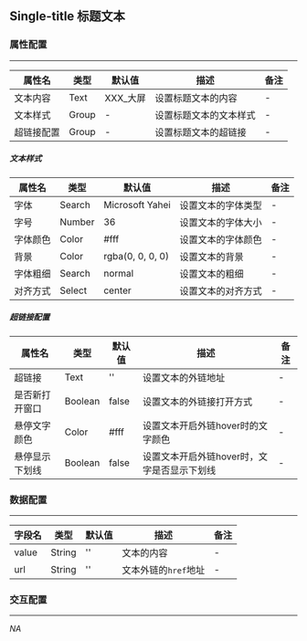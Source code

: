 ## Single-title 标题文本

### 属性配置
------
| 属性名 | 类型 | 默认值 | 描述 | 备注 |
| ------ | ------ | ------ | ------ | ------ |
| 文本内容 | Text | XXX_大屏 | 设置标题文本的内容 | - |
| 文本样式 | Group | - | 设置标题文本的文本样式 | - |
| 超链接配置 | Group | - | 设置标题文本的超链接 | - |

##### 文本样式
| 属性名 | 类型 | 默认值 | 描述 | 备注 |
| ------ | ------ | ------ | ------ | ------ |
| 字体 | Search | Microsoft Yahei | 设置文本的字体类型 | - |
| 字号 | Number | 36 | 设置文本的字体大小 | - |
| 字体颜色 | Color | #fff | 设置文本的字体颜色 | - |
| 背景 | Color | rgba(0, 0, 0, 0) | 设置文本的背景 | - |
| 字体粗细 | Search | normal | 设置文本的粗细 | - |
| 对齐方式 | Select | center | 设置文本的对齐方式 | - |

##### 超链接配置
| 属性名 | 类型 | 默认值 | 描述 | 备注 |
| ------ | ------ | ------ | ------ | ------ |
| 超链接 | Text | '' | 设置文本的外链地址 | - |
| 是否新打开窗口 | Boolean | false | 设置文本的外链接打开方式 | - |
| 悬停文字颜色 | Color | #fff | 设置文本开启外链hover时的文字颜色 | - |
 悬停显示下划线 | Boolean | false | 设置文本开启外链hover时，文字是否显示下划线 | - |
 
### 数据配置
------
| 字段名 | 类型 | 默认值 | 描述 | 备注 |
| ------ | ------ | ------ | ------ | ----- |
| value | String | '' | 文本的内容 | - |
| url | String | '' | 文本外链的`href`地址 | - |

### 交互配置
-----
*NA*